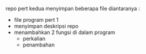 repo pert kedua menyimpan beberapa file diantaranya :

- file program pert 1
- menyimpan deskripsi repo
- menambahkan 2 fungsi di dalam program
  - perkalian
  - penambahan
